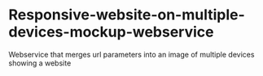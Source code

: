 # Responsive-website-on-multiple-devices-mockup-webservice
Webservice that merges url parameters into an image of multiple devices showing a website
